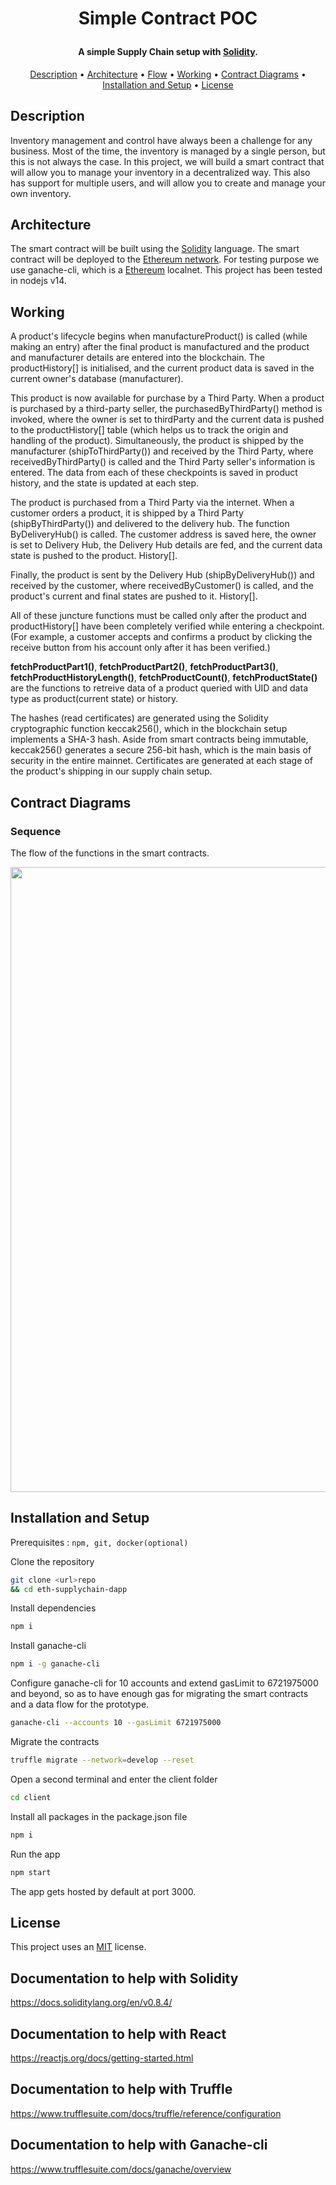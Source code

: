 <h1 align="center">

Simple Contract POC
<br>

</h1>

<h4 align="center">A simple Supply Chain setup with <a href="https://docs.soliditylang.org/en/v0.8.4/" target="_blank">Solidity</a>.</h4>

<p align="center">
  <a href="#description">Description</a> •
  <a href="#architecture">Architecture</a> •
  <a href="#flow">Flow</a> •
  <a href="#working">Working</a> •
  <a href="#contract-diagrams">Contract Diagrams</a> •
  <a href="#installation-and-setup">Installation and Setup</a> •
  <a href="#license">License</a>
</p>

## Description

Inventory management and control have always been a challenge for any business. Most of the time, the inventory is managed by a single person, but this is not always the case. In this project, we will build a smart contract that will allow you to manage your inventory in a decentralized way. This also has support for multiple users, and will allow you to create and manage your own inventory.

## Architecture

The smart contract will be built using the [Solidity](https://solidity.readthedocs.io/en/v0.8.4/) language. The smart contract will be deployed to the [Ethereum network](https://ethereum.org/). For testing purpose we use ganache-cli, which is a [Ethereum](https://ethereum.org/) localnet. This project has been tested in nodejs v14.

## Working

<p>
  A product's lifecycle begins when manufactureProduct() is called (while making an entry) after the final product is manufactured and the product and manufacturer details are entered into the blockchain. The productHistory[] is initialised, and the current product data is saved in the current owner's database (manufacturer).
</p>
<p>
  This product is now available for purchase by a Third Party. When a product is purchased by a third-party seller, the purchasedByThirdParty() method is invoked, where the owner is set to thirdParty and the current data is pushed to the productHistory[] table (which helps us to track the origin and handling of the product). Simultaneously, the product is shipped by the manufacturer (shipToThirdParty()) and received by the Third Party, where receivedByThirdParty() is called and the Third Party seller's information is entered. The data from each of these checkpoints is saved in product history, and the state is updated at each step.
</p>
<p>
  The product is purchased from a Third Party via the internet. When a customer orders a product, it is shipped by a Third Party (shipByThirdParty()) and delivered to the delivery hub. The function ByDeliveryHub() is called. The customer address is saved here, the owner is set to Delivery Hub, the Delivery Hub details are fed, and the current data state is pushed to the product. History[].
</p>
<p>
  Finally, the product is sent by the Delivery Hub (shipByDeliveryHub()) and received by the customer, where receivedByCustomer() is called, and the product's current and final states are pushed to it. History[].
</p>
<p>
  All of these juncture functions must be called only after the product and productHistory[] have been completely verified while entering a checkpoint. (For example, a customer accepts and confirms a product by clicking the receive button from his account only after it has been verified.) 
</p>
<p>
  <strong>fetchProductPart1()</strong>, <strong>fetchProductPart2()</strong>, <strong>fetchProductPart3()</strong>, <strong>fetchProductHistoryLength()</strong>, <strong>fetchProductCount()</strong>, <strong>fetchProductState()</strong> are the functions to retreive data of a product queried with UID and data type as product(current state) or history.
</p>
<p>
  The hashes (read certificates) are generated using the Solidity cryptographic function keccak256(), which in the blockchain setup implements a SHA-3 hash. Aside from smart contracts being immutable, keccak256() generates a secure 256-bit hash, which is the main basis of security in the entire mainnet. Certificates are generated at each stage of the product's shipping in our supply chain setup.
</p>

## Contract Diagrams

<h3>Sequence</h3>
The flow of the functions in the smart contracts.
<p align="centre">
  <a>
    <img src="https://github.com/rishav4101/eth-supplychain-dapp/blob/main/images/sequencediagram.png?raw=true" width="1000">
  </a>
</p>

## Installation and Setup

Prerequisites : `npm, git, docker(optional)`

Clone the repository

```Bash
git clone <url>repo
&& cd eth-supplychain-dapp
```

Install dependencies

```Bash
npm i
```

Install ganache-cli

```Bash
npm i -g ganache-cli
```

Configure ganache-cli for 10 accounts and extend gasLimit to 6721975000 and beyond, so as to have enough gas for migrating the smart contracts and a data flow for the prototype.

```Bash
ganache-cli --accounts 10 --gasLimit 6721975000
```

Migrate the contracts

```Bash
truffle migrate --network=develop --reset
```

Open a second terminal and enter the client folder

```Bash
cd client
```

Install all packages in the package.json file

```Bash
npm i
```

Run the app

```Bash
npm start
```

The app gets hosted by default at port 3000.

## License

This project uses an [MIT](https://opensource.org/licenses/MIT) license.

## Documentation to help with Solidity

https://docs.soliditylang.org/en/v0.8.4/

## Documentation to help with React

https://reactjs.org/docs/getting-started.html

## Documentation to help with Truffle

https://www.trufflesuite.com/docs/truffle/reference/configuration

## Documentation to help with Ganache-cli

https://www.trufflesuite.com/docs/ganache/overview
